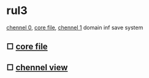 # rul3

[chennel 0](http://r0.kro.kr), [core file](http://u0.kro.kr), [chennel 1](http://l0.kro.kr) domain inf save system

## □ [core file](./v.js)
## □ [chennel view](./r0nl0v/index.htm)
